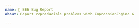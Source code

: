 ```yaml
---
name: 🐛 EE6 Bug Report
about: Report reproducible problems with ExpressionEngine 6

---
```

<!--
Please describe your issue in as much details as you can. What you were trying to do, what steps did you take, what did you expect, what did you see instead.

Make sure to mention what page you are on, if this is issue in Control Panel - provide the URL (domain name can be removed)

Add a screenshot. If error backtrace is available, provide it. 

If this is front-end issue, provide template code you have been using.

Tell us about your environment (EE version including beta number, PHP/MySQL version, web server, OS etc)

Lastly, anything else you may find useful for us to know! (But please don't put multiple bugs into same issue - create as many new ones as needed)
-->